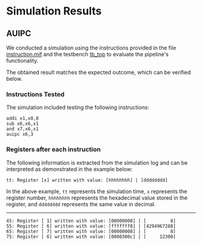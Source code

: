 # Simulation Results

## AUIPC

We conducted a simulation using the instructions provided in the file [instruction.mif](instruction.mif) and the testbench [tb_top](/verif/tb_top.sv) to evaluate the pipeline's functionality.

The obtained result matches the expected outcome, which can be verified below.

### Instructions Tested

The simulation included testing the following instructions:

```assembly
addi x1,x0,8
sub x6,x6,x1
and x7,x6,x1
auipc x6,3
```

### Registers after each instruction

The following information is extracted from the simulation log and can be interpreted as demonstrated in the example below:

```shell
tt: Register [x] written with value: [hhhhhhhh] | [dddddddd]
```

In the above example, `tt` represents the simulation time, `x` represents the register number, `hhhhhhhh` represents the hexadecimal value stored in the register, and `dddddddd` represents the same value in decimal.

---

```shell
45: Register [ 1] written with value: [00000008] | [         8]
55: Register [ 6] written with value: [fffffff8] | [4294967288]
65: Register [ 7] written with value: [00000008] | [         8]
75: Register [ 6] written with value: [0000300c] | [     12300]
```

